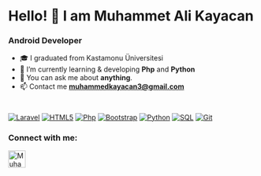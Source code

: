 
<h1> Hello! 👋 I am Muhammet Ali Kayacan
<h3> Android Developer </h3>

  
- 🎓 I graduated from Kastamonu Üniversitesi
- 🔭 I’m currently learning & developing **Php** and **Python**
- 💬 You can ask me about **anything**.
- 📫 Contact me **muhammedkayacan3@gmail.com**

<h1></h1> 
<a href="#"><img alt="Laravel" src="https://img.shields.io/badge/laravel-%23FF2D20.svg?style=for-the-badge&logo=laravel&logoColor=white)"></a>
<a href="#"><img alt="HTML5" src="https://img.shields.io/badge/html5-%23E34F26.svg?style=for-the-badge&logo=html5&logoColor=white"></a>
<a href="#"><img alt="Php" src="https://img.shields.io/badge/php-%23777BB4.svg?style=for-the-badge&logo=php&logoColor=white"></a>
<a href="#"><img alt="Bootstrap" src="https://img.shields.io/badge/bootstrap-%23563D7C.svg?style=for-the-badge&logo=bootstrap&logoColor=white"></a>
<a href="#"><img alt="Python" src="https://img.shields.io/badge/python-3670A0?style=for-the-badge&logo=python&logoColor=ffdd54"></a>
<a href="#"><img alt="SQL" src="https://img.shields.io/badge/SQL-A4373A.svg?logo=mysql&logoColor=white"></a>
<a href="#"><img alt="Git" src="https://img.shields.io/badge/Git-F05033.svg?logo=git&logoColor=white"></a>




<h3 align="left">Connect with me:</h3>
<p align="left">
  <a href="https://www.linkedin.com/in/muhammet-ali-kayacan-b35218202/" target="blank"
    ><img
      align="center"
      src="https://velanovascular.com/wp-content/uploads/2020/06/LinkedIn.png"
      alt="Muhammet-Ali-Kayacan"
      height="35"
      width="35"
  /></a>
</p>

<h1></h1>
